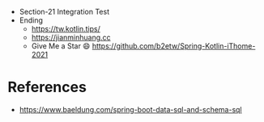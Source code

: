 * Section-21 Integration Test
* Ending
  * https://tw.kotlin.tips/
  * https://jianminhuang.cc
  * Give Me a Star 😄 https://github.com/b2etw/Spring-Kotlin-iThome-2021

# References
* https://www.baeldung.com/spring-boot-data-sql-and-schema-sql
